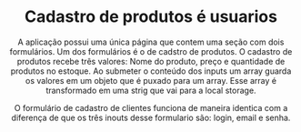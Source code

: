 <h1 align="center">Cadastro de produtos é usuarios</h1>

<p align="center">
A aplicação possui uma única página que contem uma seção com dois formulários.
Um dos formulários é o de cadstro de produtos. O cadastro de produtos recebe três valores: Nome do produto, preço e quantidade de produtos no estoque. Ao submeter o conteúdo dos inputs um array guarda os valores em um objeto que é puxado para um array. Esse array é transformado em uma strig que vai para a local storage.
</p>
<p align="center">
O formulário  de cadastro de clientes funciona de maneira identica com a diferença de que os três inouts desse formulario são: login, email e senha.
</p>